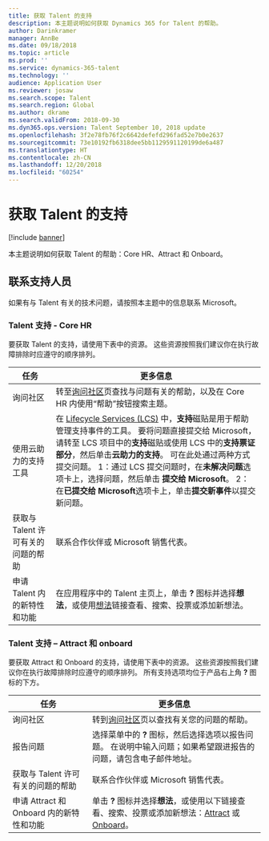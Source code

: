 ```yaml
---
title: 获取 Talent 的支持
description: 本主题说明如何获取 Dynamics 365 for Talent 的帮助。
author: Darinkramer
manager: AnnBe
ms.date: 09/18/2018
ms.topic: article
ms.prod: ''
ms.service: dynamics-365-talent
ms.technology: ''
audience: Application User
ms.reviewer: josaw
ms.search.scope: Talent
ms.search.region: Global
ms.author: dkrame
ms.search.validFrom: 2018-09-30
ms.dyn365.ops.version: Talent September 10, 2018 update
ms.openlocfilehash: 3f2e78fb76f2c6642defefd296fad52e7b0e2637
ms.sourcegitcommit: 73e10192fb6318dee5bb1129591120199de6a487
ms.translationtype: HT
ms.contentlocale: zh-CN
ms.lasthandoff: 12/20/2018
ms.locfileid: "60254"
---
```

# <a name="get-support-for-talent"></a>获取 Talent 的支持

[!include [banner](includes/banner.md)]

本主题说明如何获取 Talent 的帮助：Core HR、Attract 和 Onboard。

<a name="contact-support"></a>联系支持人员
---------------

如果有与 Talent 有关的技术问题，请按照本主题中的信息联系 Microsoft。

### <a name="talent-support---core-hr"></a>Talent 支持 - Core HR

要获取 Talent 的支持，请使用下表中的资源。 这些资源按照我们建议你在执行故障排除时应遵守的顺序排列。

| **任务**                                                | **更多信息**                                                                                                                                                                                                                                                                                                                                                                                                                                                                                                                                            |
|---------------------------------------------------------|-----------------------------------------------------------------------------------------------------------------------------------------------------------------------------------------------------------------------------------------------------------------------------------------------------------------------------------------------------------------------------------------------------------------------------------------------------------------------------------------------------------------------------------------------------------------|
| 询问社区                                      | 转至[询问社区](https://community.dynamics.com/365/talent)页查找与问题有关的帮助，以及在 Core HR 内使用“帮助”按钮搜索主题。                                                                                                                                                                                                                                                                                                                                                                                  |
| 使用云助力的支持工具                     | 在 [Lifecycle Services (LCS)](https://lcs.dynamics.com/) 中，**支持**磁贴是用于帮助管理支持事件的工具。 要将问题直接提交给 Microsoft，请转至 LCS 项目中的**支持**磁贴或使用 LCS 中的**支持票证部分**，然后单击**云助力的支持**。 可在此处通过两种方式提交问题。 1：通过 LCS 提交问题时，在**未解决问题**选项卡上，选择问题，然后单击 **提交给 Microsoft**。 2：在**已提交给 Microsoft**选项卡上，单击**提交新事件**以提交新问题。 |
| 获取与 Talent 许可有关的问题的帮助         | 联系合作伙伴或 Microsoft 销售代表。                                                                                                                                                                                                                                                                                                                                                                                                                                                                                                         |
| 申请 Talent 内的新特性和功能 | 在应用程序中的 Talent 主页上，单击 **?** 图标并选择**想法**，或使用[想法](https://powerusers.microsoft.com/t5/Ideas-for-Human-Resources/idb-p/HumanResources)链接查看、搜索、投票或添加新想法。                                                                                                                                                                                                                                                                                                                      |

### <a name="talent-support--attract-and-onboard"></a>Talent 支持 – Attract 和 onboard

要获取 Attract 和 Onboard 的支持，请使用下表中的资源。 这些资源按照我们建议你在执行故障排除时应遵守的顺序排列。 所有支持选项均位于产品右上角 **?** 图标的下方。

| **任务**                                                                | **更多信息**                                                                                                                                                                                                                                                                           |
|-------------------------------------------------------------------------|------------------------------------------------------------------------------------------------------------------------------------------------------------------------------------------------------------------------------------------------------------------------------------------------|
| 询问社区                                                      | 转到[询问社区](https://community.dynamics.com/365/talent)页以查找有关您的问题的帮助。                                                                                                                                                                                |
| 报告问题                                                        | 选择菜单中的 **?** 图标，然后选择选项以报告问题。 在说明中输入问题；如果希望跟进报告的问题，请包含电子邮件地址。                                                                                           |
| 获取与 Talent 许可有关的问题的帮助                         | 联系合作伙伴或 Microsoft 销售代表。                                                                                                                                                                                                                                        |
| 申请 Attract 和 Onboard 内的新特性和功能 | 单击 **?** 图标并选择**想法**，或使用以下链接查看、搜索、投票或添加新想法：[Attract](https://powerusers.microsoft.com/t5/Ideas-for-Attract/idb-p/Attract) 或 [Onboard](https://powerusers.microsoft.com/t5/Ideas-for-Onboard/idb-p/Onboard)。 |
